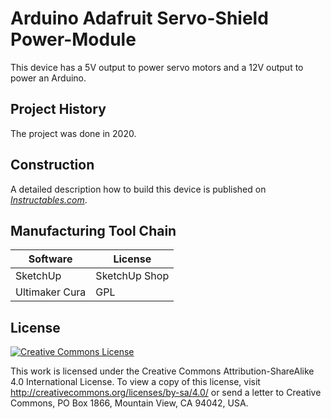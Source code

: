 # Arduino Adafruit Servo-Shield Power-Module

This device has a 5V output to power servo motors and a 12V output to power an Arduino.

## Project History

The project was done in 2020.

## Construction

A detailed description how to build this device is published on *[Instructables.com](https://www.instructables.com/id/Arduino-Adafruit-Servo-Shield-Power-Module/)*.

## Manufacturing Tool Chain

| Software       | License       |
| -------------- | ------------- |
| SketchUp       | SketchUp Shop |
| Ultimaker Cura | GPL           |

## License

<a rel="license" href="http://creativecommons.org/licenses/by-sa/4.0/"><img alt="Creative Commons License" style="border-width:0" src="https://i.creativecommons.org/l/by-sa/4.0/88x31.png" /></a>

This work is licensed under the Creative Commons Attribution-ShareAlike 4.0 International License. To view a copy of this license, visit http://creativecommons.org/licenses/by-sa/4.0/ or send a letter to Creative Commons, PO Box 1866, Mountain View, CA 94042, USA.

